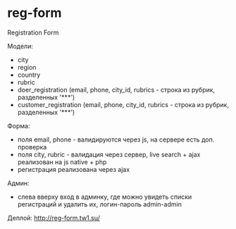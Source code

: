 # reg-form
Registration Form

Модели: 
- city
- region
- country
- rubric
- doer_registration (email, phone, city_id, rubrics - строка из рубрик, разделенных '***')
- customer_registration (email, phone, city_id, rubrics - строка из рубрик, разделенных '***')

Форма:
- поля email, phone - валидируются через js, на сервере есть доп. проверка
- поля city, rubric - валидация через сервер, live search + ajax реализован на js native + php
- регистрация реализована через ajax

Админ:
- слева вверху вход в админку, где можно увидеть списки регистраций и удалить их, логин-пароль admin-admin

Деплой: http://reg-form.tw1.su/


